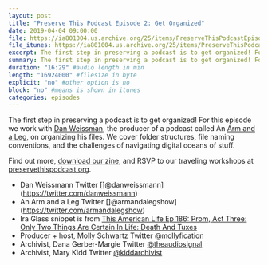 ```yaml
---
layout: post
title: "Preserve This Podcast Episode 2: Get Organized"
date: 2019-04-04 09:00:00
file: https://ia801004.us.archive.org/25/items/PreserveThisPodcastEpisode2/PreserveThisPodcast_Episode2.mp3
file_itunes: https://ia801004.us.archive.org/25/items/PreserveThisPodcastEpisode2/PreserveThisPodcast_Episode2.mp3
excerpt: The first step in preserving a podcast is to get organized! For this episode we work with Dan Weissman, the producer of a podcast called An Arm and a Leg, on organizing his files. We cover folder structures, file naming conventions, and the challenges of navigating digital oceans of stuff. Find out more, download our zine, and RSVP to our traveling workshops at [preservethispodcast.org].
summary: The first step in preserving a podcast is to get organized! For this episode we work with Dan Weissman, the producer of a podcast called An Arm and a Leg, on organizing his files. We cover folder structures, file naming conventions, and the challenges of navigating digital oceans of stuff. Find out more, download our zine, and RSVP to our traveling workshops at [preservethispodcast.org].
duration: "16:29" #audio length in min
length: "16924000" #filesize in byte
explicit: "no" #other option is no
block: "no" #means is shown in itunes
categories: episodes
---
```


The first step in preserving a podcast is to get organized! For this episode we work with [Dan Weissman](https://danweissmann.com/), the producer of a podcast called An [Arm and a Leg](https://armandalegshow.com/), on organizing his files. We cover folder structures, file naming conventions, and the challenges of navigating digital oceans of stuff.

Find out more, [download our zine](http://preservethispodcast.org/assets/PreserveThisPodcast_Zine_Online.pdf#page=7), and RSVP to our traveling workshops at [preservethispodcast.org](http://preservethispodcast.org/#events).

* Dan Weissmann Twitter []@danweissmann](https://twitter.com/danweissmann)
* An Arm and a Leg Twitter []@armandalegshow](https://twitter.com/armandalegshow)
* Ira Glass snippet is from [This American Life Ep 186: Prom, Act Three: Only Two Things Are Certain In Life: Death And Tuxes](https://www.thisamericanlife.org/186/prom/act-three)
* Producer + host, Molly Schwartz Twitter [@mollyfication](https://twitter.com/mollyfication)
* Archivist, Dana Gerber-Margie Twitter [@theaudiosignal](https://twitter.com/theaudiosignal)
* Archivist, Mary Kidd Twitter [@kiddarchivist](https://twitter.com/kiddarchivist)
